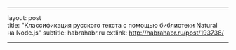 ---

layout: post  
title: "Классификация русского текста с помощью библиотеки Natural на Node.js"
subtitle: habrahabr.ru
extlink: http://habrahabr.ru/post/193738/

---